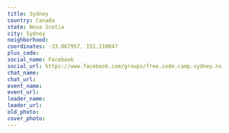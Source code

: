 ```yaml
---
title: Sydney
country: Canada
state: Nova Scotia
city: Sydney
neighborhood: 
coordinates: -33.867957, 151.210047
plus_code:
social_name: Facebook
social_url: https://www.facebook.com/groups/free.code.camp.sydney.ns
chat_name:
chat_url:
event_name:
event_url:
leader_name:
leader_url:
old_photo: 
cover_photo:
---
```

